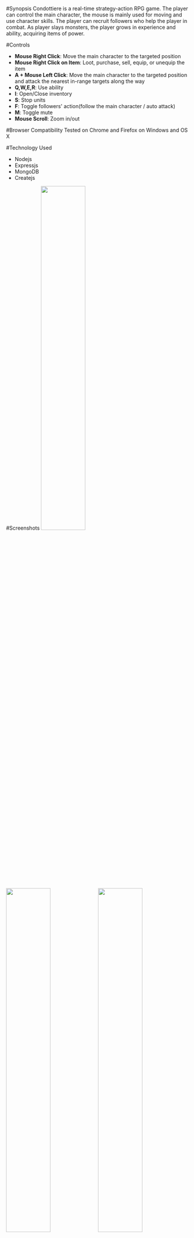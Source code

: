 #Synopsis
Condottiere is a real-time strategy-action RPG game. The player can control the main character, the mouse is mainly used for moving and use character skills. The player can recruit followers who help the player in combat. As player slays monsters, the player grows in experience and ability, acquiring items of power.

#Controls
<ul>
  <li><b>Mouse Right Click</b>: Move the main character to the targeted position</li>
  <li><b>Mouse Right Click on Item</b>: Loot, purchase, sell, equip, or unequip the item</li>
  <li><b>A + Mouse Left Click</b>: Move the main character to the targeted position and attack the nearest in-range targets along the way</li>
  <li><b>Q,W,E,R</b>: Use ability</li>
  <li><b>I</b>: Open/Close inventory</li>
  <li><b>S</b>: Stop units</li>
  <li><b>F</b>: Toggle followers' action(follow the main character / auto attack)</li>
  <li><b>M</b>: Toggle mute</li>
  <li><b>Mouse Scroll</b>: Zoom in/out</li>
</ul>
#Browser Compatibility
Tested on Chrome and Firefox on Windows and OS X

#Technology Used
<ul>
  <li>Nodejs</li>
  <li>Expressjs</li>
  <li>MongoDB</li>
  <li>Createjs</li>
</ul>

#Screenshots
<img src="http://edwardl.net/images/screenshots/condottiere1.png" width="49%"/>
<img src="http://edwardl.net/images/screenshots/condottiere2.png" width="49%"/>
<img src="http://edwardl.net/images/screenshots/condottiere3.png" width="49%"/>
<img src="http://edwardl.net/images/screenshots/condottiere4.png" width="49%"/>
